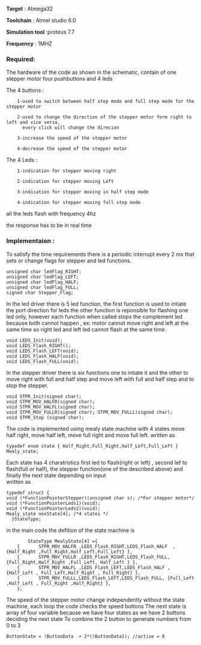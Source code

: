 **Target** : Atmega32


**Toolchain** : Atmel studio 6.0


**Simulation tool** :proteus 7.7

**Frequency** : 1MHZ

### **Required**:

The hardware of the code as shown in the schematic, contain of one stepper motor four pushbuttons and 4 leds 


The 4 buttons : 


		1-used to switch between half step mode and full step mode for the stepper motor
		
		2-used to change the direction of the stepper motor form right to left and vice versa,
		  every click will change the direcion
		  
		3-increase the speed of the stepper motor
		
		4-decrease the speed of the stepper motor
		
The 4 Leds :

		1-indication for stepper moving right
		
		2-indication for stepper moving Left
		
		3-indication for stepper moving in half step mode
		
		4-indication for stepper moving full step mode
		
all the leds flash with frequency 4hz


the response has to be in real time  




### **Implementaion** :


To satisfy the time requirements there is a periodic interrupt every 2 ms that sets or change flags for stepper and led functions.
```
unsigned char ledFlag_RIGHT;
unsigned char ledFlag_LEFT;
unsigned char ledFlag_HALF;
unsigned char ledFlag_FULL;
signed char Stepper_Flag;
```
In the led driver there is 5 led function, the first function is used to intiate the port direction for leds 
the other function is reponsible for flashing one led only, however each function when called stops the complement led
because both cannot happen , ex: motor cannot move right and left at the same time so right led and left led cannot flash at the same time.
```
void LEDS_Init(void);
void LEDS_Flash_RIGHT(); 
void LEDS_Flash_LEFT(void); 
void LEDS_Flash_HALF(void); 
void LEDS_Flash_FULL(void);
```
In the stepper driver there is six functions one to intiate it and the other to move right with full and half step and move left with full and half step
and to stop the stepper.
```
void STPR_Init(signed char);
void STPR_MOV_HALFR(signed char);
void STPR_MOV_HALFL(signed char);
void STPR_MOV_FULLR(signed char); STPR_MOV_FULLL(signed char);
void STPR_Stop (signed char);
```
The code is implemented using mealy state machine with 4 states move half right, move half left, move full right and move full left.
 written as
 ```
 typedef enum state { Half_Right,Full_Right,Half_Left,Full_Left } Mealy_state;
```
Each state has 4 charatristics first led to flash(right or left) , second lef to flash(full or half), the stepper function(one of the described above)
and finally the next state depending on input	
written as 
```
typedef struct {
void (*FunctionPointerStepper)(unsigned char s); /*For stepper motor*/
void (*FunctionPointerLeds1)(void);
void (*FunctionPointerLeds2)(void);
Mealy_state nexState[4]; /*4 states */  
  }StateType;  
  ```
in the main code the defition of the state machine is
```
	 	StateType MealyState[4] ={
	{		STPR_MOV_HALFR ,LEDS_Flash_RIGHT,LEDS_Flash_HALF  ,{Half_Right ,Full_Right,Half_Left,Full_Left} },
	{		STPR_MOV_FULLR ,LEDS_Flash_RIGHT,LEDS_Flash_FULL, {Full_Right,Half_Right ,Full_Left, Half_Left } },
	{		STPR_MOV_HALFL ,LEDS_Flash_LEFT,LEDS_Flash_HALF ,{Half_Left , Full_Left,Half_Right , Full_Right} },
	{		STPR_MOV_FULLL,LEDS_Flash_LEFT,LEDS_Flash_FULL, {Full_Left ,Half_Left , Full_Right ,Half_Right} },
	};
```


The speed of the stepper motor change independently without the state machine, each loop the code checks the speed buttons
The next state is array of four variable because we have four states as we have 2 buttons deciding the next state 
To combine the 2 button to generate numbers from 0 to 3 
```
ButtonState = !ButtonData  + 2*(!ButtonData1); //active = 0
```
